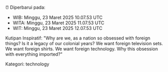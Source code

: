 ⏰ Diperbarui pada:
- WIB: Minggu, 23 Maret 2025 10.07.53 UTC
- WITA: Minggu, 23 Maret 2025 11.07.53 UTC
- WIT: Minggu, 23 Maret 2025 12.07.53 UTC

Kutipan Inspiratif:
"Why are we, as a nation so obsessed with foreign things? Is it a legacy of our colonial years? We want foreign television sets. We want foreign shirts. We want foreign technology. Why this obsession with everything imported?"


Kategori: technology

